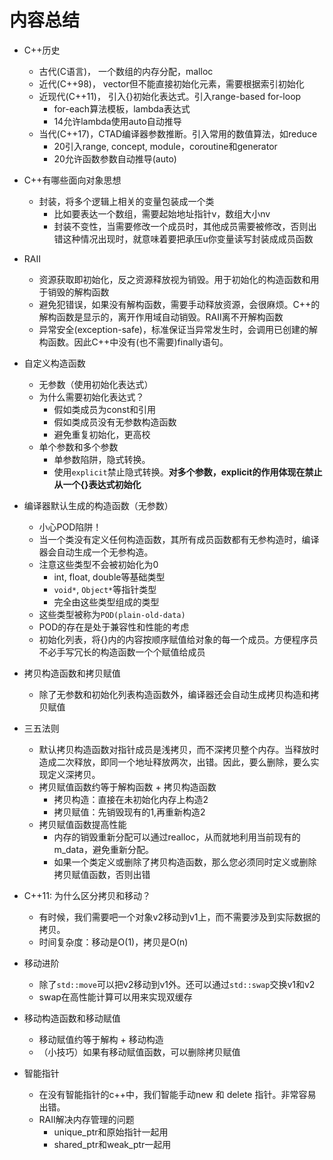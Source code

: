 # 内容总结

+ C++历史

  + 古代(C语言)， 一个数组的内存分配，malloc
  + 近代(C++98)， vector但不能直接初始化元素，需要根据索引初始化
  + 近现代(C++11)， 引入{}初始化表达式。引入range-based for-loop
    + for-each算法模板，lambda表达式
    + 14允许lambda使用auto自动推导
  + 当代(C++17)，CTAD编译器参数推断。引入常用的数值算法，如reduce
    + 20引入range, concept, module，coroutine和generator
    + 20允许函数参数自动推导(auto)

+ C++有哪些面向对象思想

  + 封装，将多个逻辑上相关的变量包装成一个类
    + 比如要表达一个数组，需要起始地址指针v，数组大小nv
    + 封装不变性，当需要修改一个成员时，其他成员需要被修改，否则出错这种情况出现时，就意味着要把承压u你变量读写封装成成员函数

+ RAII

  + 资源获取即初始化，反之资源释放视为销毁。用于初始化的构造函数和用于销毁的解构函数
  + 避免犯错误，如果没有解构函数，需要手动释放资源，会很麻烦。C++的解构函数是显示的，离开作用域自动销毁。RAII离不开解构函数
  + 异常安全(exception-safe)，标准保证当异常发生时，会调用已创建的解构函数。因此C++中没有(也不需要)finally语句。

+ 自定义构造函数

  + 无参数（使用初始化表达式）
  + 为什么需要初始化表达式？
    + 假如类成员为const和引用
    + 假如类成员没有无参数构造函数
    + 避免重复初始化，更高校
  + 单个参数和多个参数
    + 单参数陷阱，隐式转换。
    + 使用`explicit`禁止隐式转换。**对多个参数，explicit的作用体现在禁止从一个{}表达式初始化**

+ 编译器默认生成的构造函数（无参数）

  + 小心POD陷阱！
  + 当一个类没有定义任何构造函数，其所有成员函数都有无参构造时，编译器会自动生成一个无参构造。
  + 注意这些类型不会被初始化为0
    + int, float, double等基础类型
    + `void*`, `Object*`等指针类型
    + 完全由这些类型组成的类型
  + 这些类型被称为`POD(plain-old-data)`
  + POD的存在是处于兼容性和性能的考虑
  + 初始化列表，将{}内的内容按顺序赋值给对象的每一个成员。方便程序员不必手写冗长的构造函数一个个赋值给成员

+ 拷贝构造函数和拷贝赋值

  + 除了无参数和初始化列表构造函数外，编译器还会自动生成拷贝构造和拷贝赋值
  
  
  
+ 三五法则
  
  + 默认拷贝构造函数对指针成员是浅拷贝，而不深拷贝整个内存。当释放时造成二次释放，即同一个地址释放两次，出错。因此，要么删除，要么实现定义深拷贝。
  + 拷贝赋值函数约等于解构函数 + 拷贝构造函数
    + 拷贝构造：直接在未初始化内存上构造2
    + 拷贝赋值：先销毁现有的1,再重新构造2
  + 拷贝赋值函数提高性能
    + 内存的销毁重新分配可以通过realloc，从而就地利用当前现有的m_data，避免重新分配。
    + 如果一个类定义或删除了拷贝构造函数，那么您必须同时定义或删除拷贝赋值函数，否则出错
  
+ C++11: 为什么区分拷贝和移动？

  + 有时候，我们需要吧一个对象v2移动到v1上，而不需要涉及到实际数据的拷贝。
  + 时间复杂度：移动是O(1)，拷贝是O(n)

+ 移动进阶

  + 除了`std::move`可以把v2移动到v1外。还可以通过`std::swap`交换v1和v2
  + swap在高性能计算可以用来实现双缓存

  

+ 移动构造函数和移动赋值
  + 移动赋值约等于解构 + 移动构造
  + （小技巧）如果有移动赋值函数，可以删除拷贝赋值

+ 智能指针

  + 在没有智能指针的c++中，我们智能手动new 和 delete 指针。非常容易出错。
  + RAII解决内存管理的问题
    + unique_ptr和原始指针一起用
    + shared_ptr和weak_ptr一起用